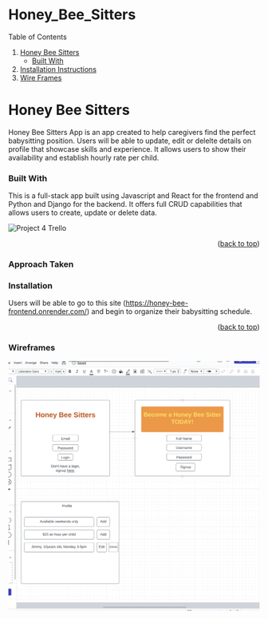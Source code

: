 # Honey_Bee_Sitters

<!--Table of Contents-->
Table of Contents
<ol>
 <li>
  <a href= "#Honey_Bee_Sitters">Honey Bee Sitters</a>
  <ul>
   <li><a href="#Built-with">Built With</a></li>
  </ul>
 
 </li>
 <li>
  <a href="#installation-instructions">Installation Instructions</a></li>
<li><a href="#wire-frame">Wire Frames</a></li>  
</ol>

<!--About the Project-->
# Honey Bee Sitters

Honey Bee Sitters App is an app created to help caregivers find the perfect babysitting position. Users will be able to update, edit or delelte details on profile that showcase skills and experience. It allows users to show their availability and establish hourly rate per child. 

### Built With
This is a full-stack app built using Javascript and React for the frontend and Python and Django for the backend. It offers full CRUD capabilities that allows users to create, update or delete data. 

![**Project 4 Trello**](images/trello.jpeg)

<p align="right">(<a href="#top">back to top</a>)</p>

### Approach Taken

### Installation
Users will be able to go to this site (https://honey-bee-frontend.onrender.com/) and begin to organize their babysitting schedule. 
<p align="right">(<a href="#top">back to top</a>)</p>

### Wireframes
![**Project 4 wireframe**](images/wireframe.jpeg)
